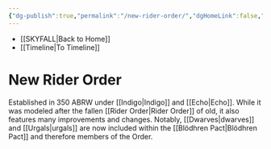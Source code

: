 ```yaml
---
{"dg-publish":true,"permalink":"/new-rider-order/","dgHomeLink":false,"dgPassFrontmatter":false}
---
```


- [[SKYFALL|Back to Home]]
- [[Timeline|To Timeline]]

# New Rider Order
Established in 350 ABRW under [[Indigo|Indigo]] and [[Echo|Echo]]. While it was modeled after the fallen [[Rider Order|Rider Order]] of old, it also features many improvements and changes. Notably, [[Dwarves|dwarves]] and [[Urgals|urgals]] are now included within the [[Blödhren Pact|Blödhren Pact]] and therefore members of the Order. 